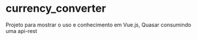 # currency_converter
Projeto para mostrar o uso e conhecimento em Vue.js, Quasar consumindo uma api-rest 
